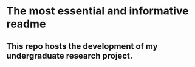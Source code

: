 # The most essential and informative readme

## This repo hosts the development of my undergraduate research project.
